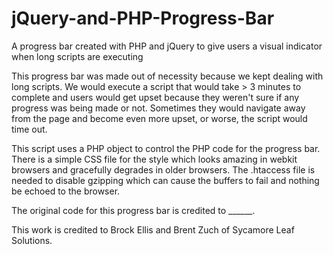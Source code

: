 jQuery-and-PHP-Progress-Bar
===========================

A progress bar created with PHP and jQuery to give users a visual indicator when long scripts are executing

This progress bar was made out of necessity because we kept dealing with long scripts. We would execute a script
that would take > 3 minutes to complete and users would get upset because they weren't sure if any progress was being
made or not. Sometimes they would navigate away from the page and become even more upset, or worse, the script would
time out.

This script uses a PHP object to control the PHP code for the progress bar. There is a simple CSS file for the style 
which looks amazing in webkit browsers and gracefully degrades in older browsers. The .htaccess file is needed to 
disable gzipping which can cause the buffers to fail and nothing be echoed to the browser. 

The original code for this progress bar is credited to ______. 

This work is credited to Brock Ellis and Brent Zuch of Sycamore Leaf Solutions.
